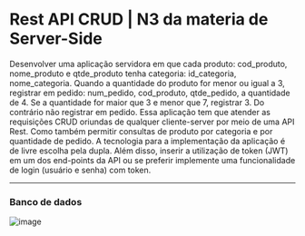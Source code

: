 # Rest API CRUD | N3 da materia de Server-Side

Desenvolver uma aplicação servidora em que cada produto: cod_produto, nome_produto e qtde_produto tenha categoria: id_categoria, nome_categoria. Quando a quantidade do produto for menor ou igual a 3, registrar em pedido: num_pedido, cod_produto, qtde_pedido, a quantidade de 4. Se a quantidade for maior que 3 e menor que 7, registrar 3. Do contrário não registrar em pedido. Essa aplicação tem que atender as requisições CRUD oriundas de qualquer cliente-server por meio de uma API Rest. Como também permitir consultas de produto por categoria e por quantidade de pedido. A tecnologia para a implementação da aplicação é de livre escolha pela dupla. Além disso, inserir a utilização de token (JWT) em um dos end-points da API ou se preferir implemente uma funcionalidade de login (usuário e senha) com token.

-----

### Banco de dados  
![image](https://github.com/CodyKoInABox/produtoCRUD/assets/125526050/b90afd37-3601-4bc4-a424-8c40eff2cc52)
